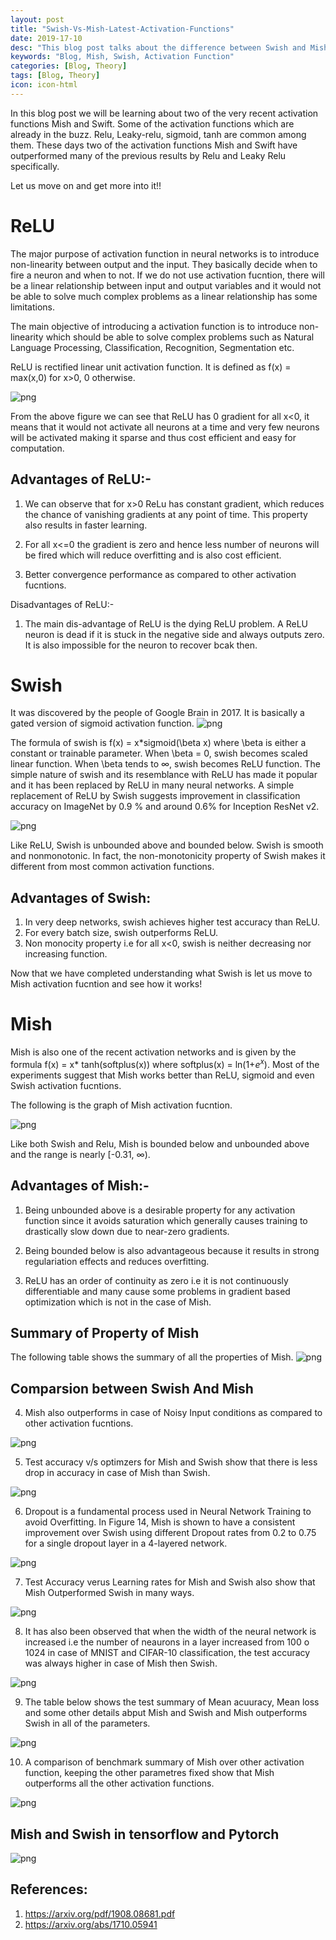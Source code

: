 ```yaml
---
layout: post
title: "Swish-Vs-Mish-Latest-Activation-Functions"
date: 2019-17-10
desc: "This blog post talks about the difference between Swish and Mish Activation Functions."
keywords: "Blog, Mish, Swish, Activation Function"
categories: [Blog, Theory]
tags: [Blog, Theory]
icon: icon-html
---
```



In this blog post we will be learning about two of the very recent activation functions Mish and Swift. Some of the activation functions which are already in the buzz. Relu, Leaky-relu, sigmoid, tanh are common among them. These days two of the activation functions Mish and Swift have outperformed many of the previous results by Relu and Leaky Relu specifically.

Let us move on and get more into it!!

# ReLU

The major purpose of activation function in neural networks is to introduce non-linearity between output and the input.
They basically decide when to fire a neuron and when to not. If we do not use activation fucntion, there will be a linear
relationship between input and output variables and it would not be able to solve much complex problems as a linear relationship has some limitations.

The main objective of introducing a activation function is to introduce non-linearity which should be able to solve complex problems such as Natural Language Processing, Classification, Recognition, Segmentation etc.  

ReLU is rectified linear unit activation function. It is defined as f(x) = max(x,0) for x>0, 0 otherwise.

![png](https://raw.githubusercontent.com/krutikabapat/krutikabapat.github.io/master/assets/ReLU.png)


From the above figure we can see that ReLU has 0 gradient for all x<0, it means that it would not activate all neurons at a time and very few neurons will be activated making it sparse and thus cost efficient and easy for computation.

## Advantages of ReLU:-

1. We can observe that for x>0 ReLu has constant gradient, which reduces the chance of vanishing gradients at any point of time. This property also results in faster learning.

2. For all x<=0 the gradient is zero and hence less number of neurons will be fired which will reduce overfitting and is also
cost efficient.

3. Better convergence performance as compared to other activation fucntions.

Disadvantages of ReLU:-

1. The main dis-advantage of ReLU is the dying ReLU problem. A ReLU neuron is dead if it is stuck in the negative side 
and always outputs zero. It is also impossible for the neuron to recover bcak then.


# Swish
It was discovered by the people of Google Brain in 2017. It is basically a gated version of sigmoid activation function.
![png](https://raw.githubusercontent.com/krutikabapat/krutikabapat.github.io/master/assets/Swish.png)

The formula of swish is f(x) = x*sigmoid(\beta x) where \beta is either a constant or trainable parameter. When \beta = 0, swish becomes
scaled linear function. When \beta tends to $\infty$, swish becomes ReLU function. The simple nature of swish and its resemblance with ReLU has made it popular and it has been replaced by ReLU in many neural networks. A simple replacement of ReLU by Swish suggests improvement in classification accuracy on ImageNet by 0.9 % and around 0.6% for Inception ResNet v2. 

![png](https://raw.githubusercontent.com/krutikabapat/krutikabapat.github.io/master/assets/swish_baseline.png)

Like ReLU, Swish is unbounded above and bounded below. Swish is smooth and nonmonotonic. In fact, the non-monotonicity property of Swish makes it different from most common
activation functions.

## Advantages of Swish:

1. In very deep networks, swish achieves higher test accuracy than ReLU.
2. For every batch size, swish outperforms ReLU.
3. Non monocity property i.e for all x<0, swish is neither decreasing nor increasing function.

Now that we have completed understanding what Swish is let us move to Mish activation fucntion and see how it works!

# Mish

Mish is also one of the recent activation networks and is given by the formula f(x) = x* tanh(softplus(x)) where softplus(x) = ln(1+$e^x$).	Most of the experiments suggest that Mish works better than ReLU, sigmoid and even Swish activation fucntions.

The following is the graph of Mish activation fucntion.

![png](https://raw.githubusercontent.com/krutikabapat/krutikabapat.github.io/master/assets/Mish.png)

Like both Swish and Relu, Mish is bounded below and unbounded above and the range is nearly [-0.31, $\infty$). 

## Advantages of Mish:-

1. Being unbounded above is a desirable property for any activation function since it avoids saturation which
generally causes training to drastically slow down due to near-zero gradients.

2. Being bounded below is also advantageous because it results in strong regulariation effects and reduces overfitting.

3. ReLU has an order of continuity as zero i.e it is not continuously differentiable and many cause some problems in gradient based optimization which is not in the case of Mish.

## Summary of Property of Mish

The following table shows the summary of all the properties of Mish.
![png](https://raw.githubusercontent.com/krutikabapat/krutikabapat.github.io/master/assets/Mish_prop.png)


## Comparsion between Swish And Mish

4. Mish also outperforms in case of Noisy Input conditions as compared to other activation fucntions.

![png](https://raw.githubusercontent.com/krutikabapat/krutikabapat.github.io/master/assets/mish_noise.png)

5. Test accuracy v/s optimzers for Mish and Swish show that there is less drop in accuracy in case of Mish than Swish.

![png](https://raw.githubusercontent.com/krutikabapat/krutikabapat.github.io/master/assets/Mish_optimiser.png)

6. Dropout is a fundamental process used in Neural Network Training to avoid Overfitting. In Figure 14, Mish
is shown to have a consistent improvement over Swish using different Dropout rates from 0.2 to 0.75 for a single
dropout layer in a 4-layered network.

![png](https://raw.githubusercontent.com/krutikabapat/krutikabapat.github.io/master/assets/Mish_dropout.png)


7. Test Accuracy verus Learning rates for Mish and Swish also show that Mish Outperformed Swish in many ways.

![png](https://raw.githubusercontent.com/krutikabapat/krutikabapat.github.io/master/assets/Mish_learningrate.png)

8. It has also been observed that when the width of the neural network is increased i.e the number of neaurons in a layer
increased from 100 o 1024 in case of MNIST and CIFAR-10 classification, the test accuracy was always higher in case of Mish 
then Swish.

![png](https://raw.githubusercontent.com/krutikabapat/krutikabapat.github.io/master/assets/Mish_width.png)

9. The table below shows the test summary of Mean acuuracy, Mean loss and some other details abput Mish and Swish and Mish 
outperforms Swish in all of the parameters.

![png](https://raw.githubusercontent.com/krutikabapat/krutikabapat.github.io/master/assets/statistic.png)

10. A comparison of benchmark summary of Mish over other activation function, keeping the other parametres fixed show that
Mish outperforms all the other activation functions.

![png](https://raw.githubusercontent.com/krutikabapat/krutikabapat.github.io/master/assets/benchmark.png)

## Mish and Swish in tensorflow and Pytorch

![png](https://raw.githubusercontent.com/krutikabapat/krutikabapat.github.io/master/assets/pytorch.png)


## References:

1. https://arxiv.org/pdf/1908.08681.pdf
2. https://arxiv.org/abs/1710.05941














